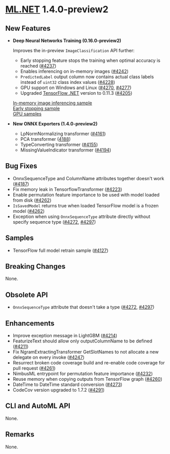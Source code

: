 # [ML.NET](http://dot.net/ml) 1.4.0-preview2

## **New Features**
- **Deep Neural Networks Training (0.16.0-preview2)**

  Improves the in-preview `ImageClassification` API further:
  - Early stopping feature stops the training when optimal accuracy is reached ([#4237](https://github.com/dotnet/machinelearning/pull/4237))
  - Enables inferencing on in-memory images ([#4242](https://github.com/dotnet/machinelearning/pull/4242))
  - `PredictedLabel` output column now contains actual class labels instead of `uint32` class index values ([#4228](https://github.com/dotnet/machinelearning/pull/4228))
  - GPU support on Windows and Linux ([#4270](https://github.com/dotnet/machinelearning/pull/4270), [#4277](https://github.com/dotnet/machinelearning/pull/4277))
  - Upgraded [TensorFlow .NET](https://github.com/SciSharp/TensorFlow.NET) version to 0.11.3 ([#4205](https://github.com/dotnet/machinelearning/pull/4205))

  [In-memory image inferencing sample](https://github.com/dotnet/machinelearning/blob/master/docs/samples/Microsoft.ML.Samples/Dynamic/ImageClassification/ResnetV2101TransferLearningTrainTestSplit.cs)  
  [Early stopping sample](https://github.com/dotnet/machinelearning/blob/master/docs/samples/Microsoft.ML.Samples/Dynamic/ImageClassification/ResnetV2101TransferLearningEarlyStopping.cs)  
  [GPU samples](https://github.com/dotnet/machinelearning/tree/master/docs/samples/Microsoft.ML.Samples.GPU)  

- **New ONNX Exporters (1.4.0-preview2)**
  - LpNormNormalizing transformer ([#4161](https://github.com/dotnet/machinelearning/pull/4161))
  - PCA transformer ([4188](https://github.com/dotnet/machinelearning/pull/4188))
  - TypeConverting transformer ([#4155](https://github.com/dotnet/machinelearning/pull/4155))
  - MissingValueIndicator transformer ([#4194](https://github.com/dotnet/machinelearning/pull/4194))

## **Bug Fixes**
- OnnxSequenceType and ColumnName attributes together doesn't work ([#4187](https://github.com/dotnet/machinelearning/pull/4187))
- Fix memory leak in TensorflowTransformer ([#4223](https://github.com/dotnet/machinelearning/pull/4223))
- Enable permutation feature importance to be used with model loaded from disk ([#4262](https://github.com/dotnet/machinelearning/pull/4262))
- `IsSavedModel` returns true when loaded TensorFlow model is a frozen model ([#4262](https://github.com/dotnet/machinelearning/pull/4197))
- Exception when using `OnnxSequenceType` attribute directly without specify sequence type ([#4272](https://github.com/dotnet/machinelearning/pull/4272), [#4297](https://github.com/dotnet/machinelearning/pull/4297))

## **Samples**
- TensorFlow full model retrain sample ([#4127](https://github.com/dotnet/machinelearning/pull/4127))

## **Breaking Changes**
None.

## **Obsolete API**
- `OnnxSequenceType` attribute that doesn't take a type ([#4272](https://github.com/dotnet/machinelearning/pull/4272), [#4297](https://github.com/dotnet/machinelearning/pull/4297))

## **Enhancements**
- Improve exception message in LightGBM ([#4214](https://github.com/dotnet/machinelearning/pull/4214))
- FeaturizeText should allow only outputColumnName to be defined ([#4211](https://github.com/dotnet/machinelearning/pull/4211))
- Fix NgramExtractingTransformer GetSlotNames to not allocate a new delegate on every invoke ([#4247](https://github.com/dotnet/machinelearning/pull/4247)) 
- Resurrect broken code coverage build and re-enable code coverage for pull request ([#4261](https://github.com/dotnet/machinelearning/pull/4261))
- NimbusML entrypoint for permutation feature importance ([#4232](https://github.com/dotnet/machinelearning/pull/4232))
- Reuse memory when copying outputs from TensorFlow graph ([#4260](https://github.com/dotnet/machinelearning/pull/4260))
- DateTime to DateTime standard conversion ([#4273](https://github.com/dotnet/machinelearning/pull/4273))
- CodeCov version upgraded to 1.7.2 ([#4291](https://github.com/dotnet/machinelearning/pull/4291))
 
## **CLI and AutoML API**
None.

## **Remarks**
None.





